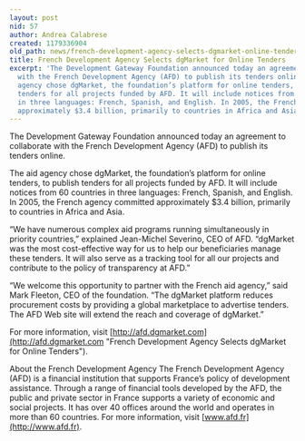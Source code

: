 ```yaml
---
layout: post
nid: 57
author: Andrea Calabrese
created: 1179336904
old_path: news/french-development-agency-selects-dgmarket-online-tenders
title: French Development Agency Selects dgMarket for Online Tenders
excerpt: 'The Development Gateway Foundation announced today an agreement to collaborate
  with the French Development Agency (AFD) to publish its tenders online.  The aid
  agency chose dgMarket, the foundation’s platform for online tenders, to publish
  tenders for all projects funded by AFD. It will include notices from 60 countries
  in three languages: French, Spanish, and English. In 2005, the French agency committed
  approximately $3.4 billion, primarily to countries in Africa and Asia.'
---
```


The Development Gateway Foundation announced today an agreement to collaborate with the French Development Agency (AFD) to publish its tenders online.

The aid agency chose dgMarket, the foundation’s platform for online tenders, to publish tenders for all projects funded by AFD. It will include notices from 60 countries in three languages: French, Spanish, and English. In 2005, the French agency committed approximately $3.4 billion, primarily to countries in Africa and Asia.

“We have numerous complex aid programs running simultaneously in priority countries,” explained Jean-Michel Severino, CEO of AFD. “dgMarket was the most cost-effective way for us to help our beneficiaries manage these tenders. It will also serve as a tracking tool for all our projects and contribute to the policy of transparency at AFD.”

“We welcome this opportunity to partner with the French aid agency,” said Mark Fleeton, CEO of the foundation. “The dgMarket platform reduces procurement costs by providing a global marketplace to advertise tenders. The AFD Web site will extend the reach and coverage of dgMarket.”

For more information, visit [http://afd.dgmarket.com](http://afd.dgmarket.com "French Development Agency Selects dgMarket for Online Tenders").

About the French Development Agency
The French Development Agency (AFD) is a financial institution that supports France’s policy of development assistance. Through a range of financial tools developed by the AFD, the public and private sector in France supports a variety of economic and social projects. It has over 40 offices around the world and operates in more than 60 countries. For more information, visit [www.afd.fr](http://www.afd.fr).
